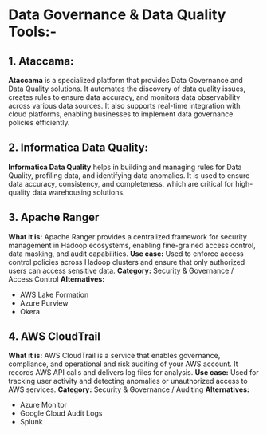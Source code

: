 # Data Governance & Data Quality Tools:-

## 1. Ataccama:
**Ataccama** is a specialized platform that provides Data Governance and Data Quality solutions. It automates the discovery of data quality issues, creates rules to ensure data accuracy, and monitors data observability across various data sources. It also supports real-time integration with cloud platforms, enabling businesses to implement data governance policies efficiently.

## 2. Informatica Data Quality:
**Informatica Data Quality** helps in building and managing rules for Data Quality, profiling data, and identifying data anomalies. It is used to ensure data accuracy, consistency, and completeness, which are critical for high-quality data warehousing solutions.

## 3. Apache Ranger
**What it is:** Apache Ranger provides a centralized framework for security management in Hadoop ecosystems, enabling fine-grained access control, data masking, and audit capabilities.
**Use case:** Used to enforce access control policies across Hadoop clusters and ensure that only authorized users can access sensitive data.
**Category:** Security & Governance / Access Control
**Alternatives:**
- AWS Lake Formation
- Azure Purview
- Okera

## 4. AWS CloudTrail
**What it is:** AWS CloudTrail is a service that enables governance, compliance, and operational and risk auditing of your AWS account. It records AWS API calls and delivers log files for analysis.
**Use case:** Used for tracking user activity and detecting anomalies or unauthorized access to AWS services.
**Category:** Security & Governance / Auditing
**Alternatives:**
- Azure Monitor
- Google Cloud Audit Logs
- Splunk

